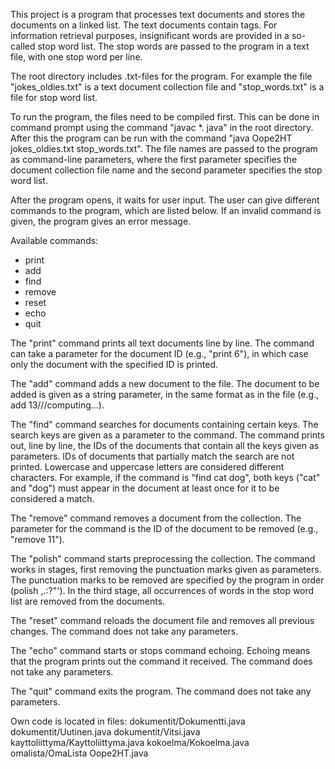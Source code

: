 This project is a program that processes text documents and stores the documents on a linked list. The text documents contain tags. For information retrieval purposes, insignificant words are provided in a so-called stop word list. The stop words are passed to the program in a text file, with one stop word per line.

The root directory includes .txt-files for the program. For example the file "jokes_oldies.txt" is a text document collection file and "stop_words.txt" is a file for stop word list.

To run the program, the files need to be compiled first. This can be done in command prompt using the command "javac *. java" in the root directory. After this the program can be run with the command "java Oope2HT jokes_oldies.txt stop_words.txt". The file names are passed to the program as command-line parameters, where the first parameter specifies the document collection file name and the second parameter specifies the stop word list.

After the program opens, it waits for user input. The user can give different commands to the program, which are listed below. If an invalid command is given, the program gives an error message.

Available commands:
- print
- add
- find
- remove
- reset
- echo
- quit

The "print" command prints all text documents line by line. The command can take a parameter for the document ID (e.g., "print 6"), in which case only the document with the specified ID is printed.

The "add" command adds a new document to the file. The document to be added is given as a string parameter, in the same format as in the file (e.g., add 13///computing...).

The "find" command searches for documents containing certain keys. The search keys are given as a parameter to the command. The command prints out, line by line, the IDs of the documents that contain all the keys given as parameters. IDs of documents that partially match the search are not printed. Lowercase and uppercase letters are considered different characters. For example, if the command is "find cat dog", both keys ("cat" and "dog") must appear in the document at least once for it to be considered a match.

The "remove" command removes a document from the collection. The parameter for the command is the ID of the document to be removed (e.g., "remove 11").

The "polish" command starts preprocessing the collection. The command works in stages, first removing the punctuation marks given as parameters. The punctuation marks to be removed are specified by the program in order (polish ,.:?"'). In the third stage, all occurrences of words in the stop word list are removed from the documents.

The "reset" command reloads the document file and removes all previous changes. The command does not take any parameters.

The "echo" command starts or stops command echoing. Echoing means that the program prints out the command it received. The command does not take any parameters.

The "quit" command exits the program. The command does not take any parameters.

Own code is located in files:
dokumentit/Dokumentti.java
dokumentit/Uutinen.java
dokumentit/Vitsi.java
kayttoliittyma/Kayttoliittyma.java
kokoelma/Kokoelma.java
omalista/OmaLista
Oope2HT.java